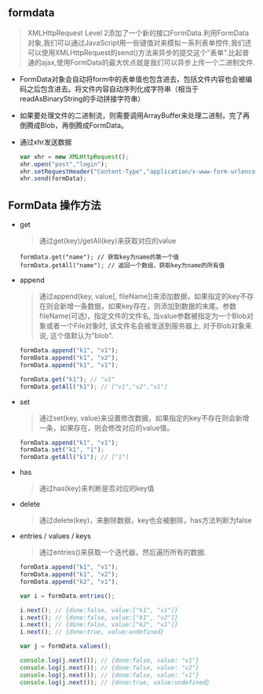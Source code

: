 ## formdata

  > XMLHttpRequest Level 2添加了一个新的接口FormData.利用FormData对象,我们可以通过JavaScript用一些键值对来模拟一系列表单控件,我们还可以使用XMLHttpRequest的send()方法来异步的提交这个"表单".比起普通的ajax,使用FormData的最大优点就是我们可以异步上传一个二进制文件.

* FormData对象会自动将form中的表单值也包含进去，包括文件内容也会被编码之后包含进去。将文件内容自动序列化成字符串（相当于readAsBinaryString的手动拼接字符串）

* 如果要处理文件的二进制流，则需要调用ArrayBuffer来处理二进制，完了再倒腾成Blob，再倒腾成FormData。

* 通过xhr发送数据

  ```js
  var xhr = new XMLHttpRequest();
  xhr.open("post","login");
  xhr.setRequestHeader("Content-Type","application/x-www-form-urlencoded");   // 设置request header为表单提交方式
  xhr.send(formData);

  ```

## FormData 操作方法

* get

  > 通过get(key)/getAll(key)来获取对应的value

  `formData.get("name"); // 获取key为name的第一个值`
  `formData.getAll("name"); // 返回一个数组，获取key为name的所有值`

* append

  > 通过append(key, value[, fileName])来添加数据，如果指定的key不存在则会新增一条数据，如果key存在，则添加到数据的末尾。参数fileName(可选)，指定文件的文件名, 当value参数被指定为一个Blob对象或者一个File对象时, 该文件名会被发送到服务器上, 对于Blob对象来说, 这个值默认为"blob".

  ```js
  formData.append("k1", "v1");
  formData.append("k1", "v2");
  formData.append("k1", "v1");

  formData.get("k1"); // "v1"
  formData.getAll("k1"); // ["v1","v2","v1"]
  ```

* set

  > 通过set(key, value)来设置修改数据，如果指定的key不存在则会新增一条，如果存在，则会修改对应的value值。

  ```js
  formData.append("k1", "v1");
  formData.set("k1", "1");
  formData.getAll("k1"); // ["1"]
  ```

* has

  > 通过has(key)来判断是否对应的key值

* delete

  > 通过delete(key)，来删除数据，key也会被删除，has方法判断为false

* entries / values / keys

  > 通过entries()来获取一个迭代器，然后遍历所有的数据.

  ```js
  formData.append("k1", "v1");
  formData.append("k1", "v2");
  formData.append("k2", "v1");

  var i = formData.entries();

  i.next(); // {done:false, value:["k1", "v1"]}
  i.next(); // {done:false, value:["k1", "v2"]}
  i.next(); // {done:false, value:["k2", "v1"]}
  i.next(); // {done:true, value:undefined}

  var j = formData.values();

  console.log(j.next()); // {done:false, value: "v1"}
  console.log(j.next()); // {done:false, value: "v2"}
  console.log(j.next()); // {done:false, value: "v1"}
  console.log(j.next()); // {done:true, value:undefined}
  ```
